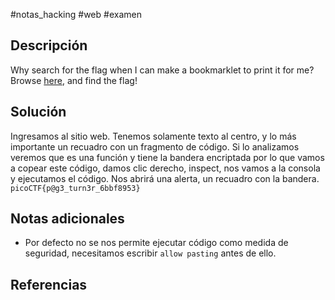 #notas_hacking #web #examen

## Descripción

Why search for the flag when I can make a bookmarklet to print it for me? Browse [here](http://titan.picoctf.net:49931/), and find the flag!

## Solución

Ingresamos al sitio web.
Tenemos solamente texto al centro, y lo más importante un recuadro con un fragmento de código.
Si lo analizamos veremos que es una función y tiene la bandera encriptada por lo que vamos a copear este código, damos clic derecho, inspect, nos vamos a  la consola y ejecutamos el código.
Nos abrirá una alerta, un recuadro con la bandera.
`picoCTF{p@g3_turn3r_6bbf8953}`


## Notas adicionales

- Por defecto no se nos permite ejecutar código como medida de seguridad, necesitamos escribir `allow pasting` antes de ello.

## Referencias
